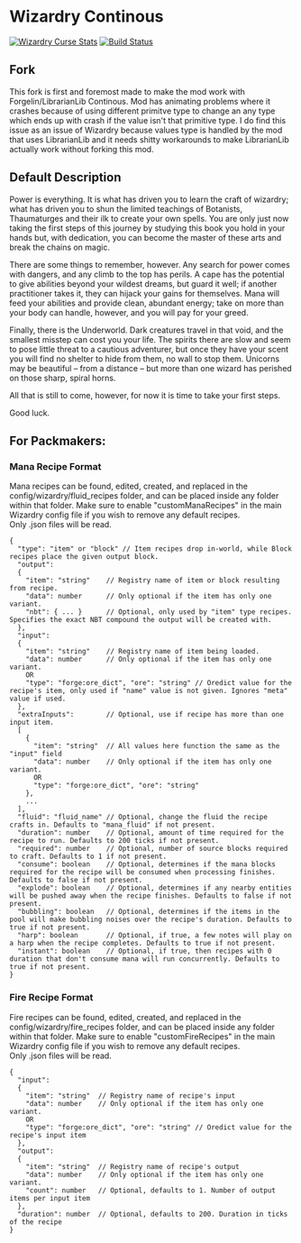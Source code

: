 # Wizardry Continous
[![Wizardry Curse Stats](http://cf.way2muchnoise.eu/full_278155_downloads.svg)](https://minecraft.curseforge.com/projects/wizardry-mod)
[![Build Status](https://travis-ci.org/TeamWizardry/Wizardry.svg?branch=master)](https://travis-ci.org/TeamWizardry/Wizardry)

## Fork

This fork is first and foremost made to make the mod work with Forgelin/LibrarianLib Continous. Mod has animating problems where it crashes because of using different primitve type to change an any type which ends up with crash if the value isn't that primitive type. I do find this issue as an issue of Wizardry because values type is handled by the mod that uses LibrarianLib and it needs shitty workarounds to make LibrarianLib actually work without forking this mod.

## Default Description

Power is everything. It is what has driven you to learn the craft of wizardry; what has driven you to shun the limited teachings of Botanists, Thaumaturges and their ilk to create your own spells. You are only just now taking the first steps of this journey by studying this book you hold in your hands but, with dedication, you can become the master of these arts and break the chains on magic.

There are some things to remember, however. Any search for power comes with dangers, and any climb to the top has perils. A cape has the potential to give abilities beyond your wildest dreams, but guard it well; if another practitioner takes it, they can hijack your gains for themselves. Mana will feed your abilities and provide clean, abundant energy; take on more than your body can handle, however, and you will pay for your greed.

Finally, there is the Underworld. Dark creatures travel in that void, and the smallest misstep can cost you your life. The spirits there are slow and seem to pose little threat to a cautious adventurer, but once they have your scent you will find no shelter to hide from them, no wall to stop them. Unicorns may be beautiful – from a distance – but more than one wizard has perished on those sharp, spiral horns.

All that is still to come, however, for now it is time to take your first steps.

Good luck.

## For Packmakers:

### Mana Recipe Format
Mana recipes can be found, edited, created, and replaced in the config/wizardry/fluid_recipes folder, and can be placed inside any folder within that folder. Make sure to enable "customManaRecipes" in the main Wizardry config file if you wish to remove any default recipes.    
Only .json files will be read.

```
{
  "type": "item" or "block" // Item recipes drop in-world, while Block recipes place the given output block.
  "output":
  {
    "item": "string"    // Registry name of item or block resulting from recipe.
    "data": number      // Only optional if the item has only one variant.
    "nbt": { ... }      // Optional, only used by "item" type recipes. Specifies the exact NBT compound the output will be created with.
  },
  "input":
  {
    "item": "string"    // Registry name of item being loaded.
    "data": number      // Only optional if the item has only one variant.
    OR
    "type": "forge:ore_dict", "ore": "string" // Oredict value for the recipe's item, only used if "name" value is not given. Ignores "meta" value if used.
  },
  "extraInputs":        // Optional, use if recipe has more than one input item.
  [
    {
      "item": "string"  // All values here function the same as the "input" field
      "data": number    // Only optional if the item has only one variant.
      OR
      "type": "forge:ore_dict", "ore": "string"
    },
    ...
  ],
  "fluid": "fluid_name" // Optional, change the fluid the recipe crafts in. Defaults to "mana_fluid" if not present.
  "duration": number    // Optional, amount of time required for the recipe to run. Defaults to 200 ticks if not present.
  "required": number    // Optional, number of source blocks required to craft. Defaults to 1 if not present.
  "consume": boolean    // Optional, determines if the mana blocks required for the recipe will be consumed when processing finishes. Defaults to false if not present.
  "explode": boolean    // Optional, determines if any nearby entities will be pushed away when the recipe finishes. Defaults to false if not present.
  "bubbling": boolean   // Optional, determines if the items in the pool will make bubbling noises over the recipe's duration. Defaults to true if not present.
  "harp": boolean       // Optional, if true, a few notes will play on a harp when the recipe completes. Defaults to true if not present.
  "instant": boolean    // Optional, if true, then recipes with 0 duration that don't consume mana will run concurrently. Defaults to true if not present.
}
```

### Fire Recipe Format
Fire recipes can be found, edited, created, and replaced in the config/wizardry/fire_recipes folder, and can be placed inside any folder within that folder. Make sure to enable "customFireRecipes" in the main Wizardry config file if you wish to remove any default recipes.    
Only .json files will be read.

```
{
  "input":
  {
    "item": "string"  // Registry name of recipe's input
    "data": number    // Only optional if the item has only one variant.
    OR
    "type": "forge:ore_dict", "ore": "string" // Oredict value for the recipe's input item
  },
  "output":
  {
    "item": "string"  // Registry name of recipe's output
    "data": number    // Only optional if the item has only one variant.
    "count": number   // Optional, defaults to 1. Number of output items per input item
  },
  "duration": number  // Optional, defaults to 200. Duration in ticks of the recipe
}
```
